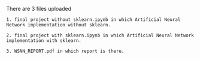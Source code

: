 There are 3 files uploaded
    
    1. final project without sklearn.ipynb in which Artificial Neural Network implementation without sklearn.

    2. final project with sklearn.ipynb in which Artificial Neural Network implementation with sklearn.

    3. WSNN_REPORT.pdf in which report is there.
